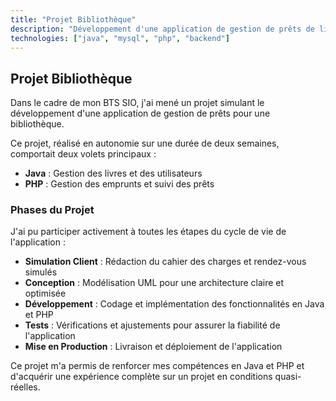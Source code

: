 ```yaml
---
title: "Projet Bibliothèque"
description: "Développement d'une application de gestion de prêts de livres pour une bibliothèque, intégrant Java et PHP."
technologies: ["java", "mysql", "php", "backend"]
---
```


## Projet Bibliothèque

Dans le cadre de mon BTS SIO, j'ai mené un projet simulant le développement d'une application de gestion de prêts pour une bibliothèque.

Ce projet, réalisé en autonomie sur une durée de deux semaines, comportait deux volets principaux :
- **Java** : Gestion des livres et des utilisateurs
- **PHP** : Gestion des emprunts et suivi des prêts

### Phases du Projet
J'ai pu participer activement à toutes les étapes du cycle de vie de l'application :
- **Simulation Client** : Rédaction du cahier des charges et rendez-vous simulés
- **Conception** : Modélisation UML pour une architecture claire et optimisée
- **Développement** : Codage et implémentation des fonctionnalités en Java et PHP
- **Tests** : Vérifications et ajustements pour assurer la fiabilité de l'application
- **Mise en Production** : Livraison et déploiement de l'application

Ce projet m'a permis de renforcer mes compétences en Java et PHP et d'acquérir une expérience complète sur un projet en conditions quasi-réelles.